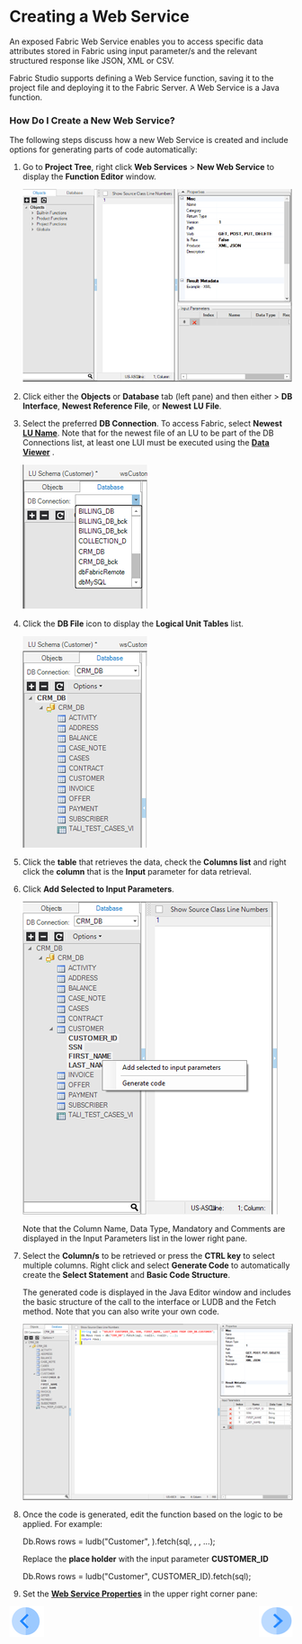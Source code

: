 # Creating a Web Service

An exposed Fabric Web Service enables you to access specific data attributes stored in Fabric using input parameter/s and the relevant structured response like JSON, XML or CSV. 

Fabric Studio supports defining a Web Service function, saving it to the project file and deploying it to the Fabric Server. A Web Service is a Java function.

### How Do I Create a New Web Service?

The following steps discuss how a new Web Service is created and include options for generating parts of code automatically:

1. Go to **Project Tree**, right click **Web Services** > **New Web Service** to display the **Function Editor** window.

   <img src="/articles/15_web_services/images/Web-Service-KI-3-1.png" alt="drawing"/>     

2. Click either the **Objects** or **Database** tab (left pane) and then either > **DB Interface**, **Newest Reference File**, or **Newest** **LU File**.

3. Select the preferred **DB Connection**. To access Fabric, select **Newest**  [**LU Name**](/articles/03_logical_units/01_LU_overview.md). Note that for the newest file of an LU to be part of the DB Connections list, at least one LUI must be executed using the [**Data Viewer**](/articles/13_LUDB_viewer_and_studio_debug_capabilities/01_data_viewer.md) .

   <img src="/articles/15_web_services/images/Web-Service-KI-3-2.png"/>  

4. Click the **DB File** icon to display the **Logical Unit Tables** list.

   <img src="/articles/15_web_services/images/Web-Service-KI-3-3.png" alt="drawing"/>  

5. Click the **table** that retrieves the data, check the **Columns list** and right click the **column** that is the **Input** parameter for data retrieval. 

6. Click **Add Selected to Input Parameters**.

    <img src="/articles/15_web_services/images/Web-Service-KI-3-4.png" alt="drawing"/> 

   Note that the Column Name, Data Type, Mandatory and Comments are displayed in the Input Parameters list in the lower right pane.
    


7. Select the **Column/s** to be retrieved or press the **CTRL key** to select multiple columns. Right click and select **Generate Code** to automatically create the **Select Statement** and **Basic Code Structure**. 
   

    The generated code is displayed in the Java Editor window and includes the basic structure of the call to the interface or LUDB and the Fetch method. Note that you can also write your own code. 

    <img src="/articles/15_web_services/images/Web-Service-KI-3-5.png" alt="drawing"/>  

8. Once the code is generated, edit the function based on the logic to be applied. For example:

    Db.Rows rows = ludb("Customer", <instanceID>).fetch(sql, <val1>, <val2>, ...);

    Replace the **<instanceID> place holder** with the input parameter **CUSTOMER_ID**  

    Db.Rows rows = ludb("Customer", CUSTOMER_ID).fetch(sql);

9. Set the [**Web Service Properties**](/articles/15_web_services/02_web_services_properties.md) in the upper right corner pane:

[![Previous](/articles/images/Previous.png)](/articles/15_web_services/02_web_services_properties.md)[<img align="right" width="60" height="54" src="/articles/images/Next.png">](/articles/15_web_services/04_web_services_function_basic_structure.md)


